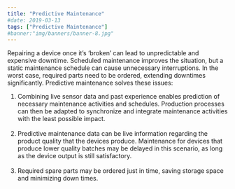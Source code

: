 ```yaml
---
title: "Predictive Maintenance"
#date: 2019-03-13
tags: ["Predictive Maintenance"]
#banner:"img/banners/banner-8.jpg"
---
```

<p class="lead">
Repairing a device once it’s ‘broken’ can lead to unpredictable and expensive downtime. Scheduled maintenance improves the situation, but a static maintenance schedule can cause unnecessary interruptions. In the worst case, required parts need to be ordered, extending downtimes significantly. Predictive maintenance solves these issues: 
<ol class="lead">
	<li>Combining live sensor data and past experience enables prediction of necessary maintenance activities and schedules. Production processes can then be adapted to synchronize and integrate maintenance activities with the least possible impact.</li> </br>
	<li>Predictive maintenance data can be live information regarding the product quality that the devices produce. Maintenance for devices that produce lower quality batches may be delayed in this scenario, as long as the device output is still satisfactory.</li> </br>
	<li>Required spare parts may be ordered just in time, saving storage space and minimizing down times.</li> 
</ol>
<p/>